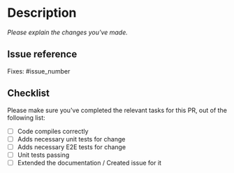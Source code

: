 # Description

_Please explain the changes you've made._

## Issue reference

<!--
We strive to have all PR being opened based on an issue, where the problem or feature have been discussed prior to implementation.
-->

Fixes: #issue_number

## Checklist

Please make sure you've  completed the relevant tasks for this PR, out of the following list:

* [ ] Code compiles correctly
* [ ] Adds necessary unit tests for change
* [ ] Adds necessary E2E tests for change
* [ ] Unit tests passing
* [ ] Extended the documentation / Created issue for it
